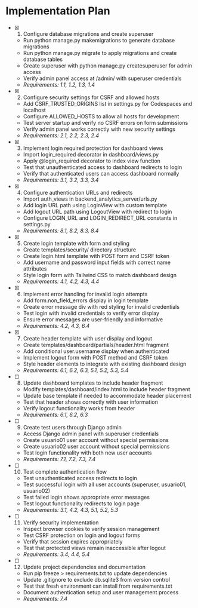 # Implementation Plan

- [x] 1. Configure database migrations and create superuser
  - Run python manage.py makemigrations to generate database migrations
  - Run python manage.py migrate to apply migrations and create database tables
  - Create superuser with python manage.py createsuperuser for admin access
  - Verify admin panel access at /admin/ with superuser credentials
  - _Requirements: 1.1, 1.2, 1.3, 1.4_

- [x] 2. Configure security settings for CSRF and allowed hosts
  - Add CSRF_TRUSTED_ORIGINS list in settings.py for Codespaces and localhost
  - Configure ALLOWED_HOSTS to allow all hosts for development
  - Test server startup and verify no CSRF errors on form submissions
  - Verify admin panel works correctly with new security settings
  - _Requirements: 2.1, 2.2, 2.3, 2.4_

- [x] 3. Implement login required protection for dashboard views
  - Import login_required decorator in dashboard/views.py
  - Apply @login_required decorator to index view function
  - Test that unauthenticated access to dashboard redirects to login
  - Verify that authenticated users can access dashboard normally
  - _Requirements: 3.1, 3.2, 3.3, 3.4_

- [x] 4. Configure authentication URLs and redirects
  - Import auth_views in backend_analytics_server/urls.py
  - Add login URL path using LoginView with custom template
  - Add logout URL path using LogoutView with redirect to login
  - Configure LOGIN_URL and LOGIN_REDIRECT_URL constants in settings.py
  - _Requirements: 8.1, 8.2, 8.3, 8.4_

- [x] 5. Create login template with form and styling
  - Create templates/security/ directory structure
  - Create login.html template with POST form and CSRF token
  - Add username and password input fields with correct name attributes
  - Style login form with Tailwind CSS to match dashboard design
  - _Requirements: 4.1, 4.2, 4.3, 4.4_

- [x] 6. Implement error handling for invalid login attempts
  - Add form.non_field_errors display in login template
  - Create error message div with red styling for invalid credentials
  - Test login with invalid credentials to verify error display
  - Ensure error messages are user-friendly and informative
  - _Requirements: 4.2, 4.3, 6.4_

- [x] 7. Create header template with user display and logout
  - Create templates/dashboard/partials/header.html fragment
  - Add conditional user.username display when authenticated
  - Implement logout form with POST method and CSRF token
  - Style header elements to integrate with existing dashboard design
  - _Requirements: 6.1, 6.2, 6.3, 5.1, 5.2, 5.3, 5.4_

- [ ] 8. Update dashboard templates to include header fragment
  - Modify templates/dashboard/index.html to include header fragment
  - Update base template if needed to accommodate header placement
  - Test that header shows correctly with user information
  - Verify logout functionality works from header
  - _Requirements: 6.1, 6.2, 6.3_

- [ ] 9. Create test users through Django admin
  - Access Django admin panel with superuser credentials
  - Create usuario01 user account without special permissions
  - Create usuario02 user account without special permissions
  - Test login functionality with both new user accounts
  - _Requirements: 7.1, 7.2, 7.3, 7.4_

- [ ] 10. Test complete authentication flow
  - Test unauthenticated access redirects to login
  - Test successful login with all user accounts (superuser, usuario01, usuario02)
  - Test failed login shows appropriate error messages
  - Test logout functionality redirects to login page
  - _Requirements: 3.1, 4.2, 4.3, 5.1, 5.2, 5.3_

- [ ] 11. Verify security implementation
  - Inspect browser cookies to verify session management
  - Test CSRF protection on login and logout forms
  - Verify that session expires appropriately
  - Test that protected views remain inaccessible after logout
  - _Requirements: 3.4, 4.4, 5.4_

- [ ] 12. Update project dependencies and documentation
  - Run pip freeze > requirements.txt to update dependencies
  - Update .gitignore to exclude db.sqlite3 from version control
  - Test that fresh environment can install from requirements.txt
  - Document authentication setup and user management process
  - _Requirements: 7.4_